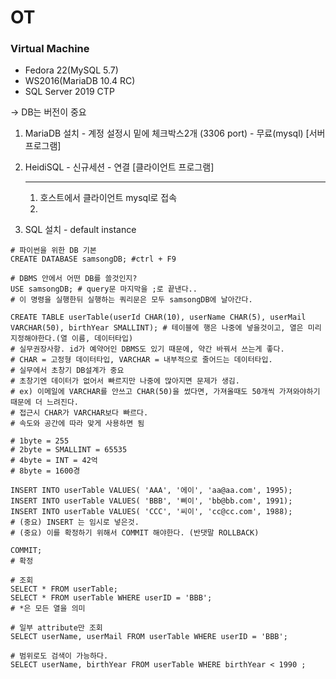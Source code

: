 # OT





### Virtual Machine

- Fedora 22(MySQL 5.7)
- WS2016(MariaDB 10.4 RC)
- SQL Server 2019 CTP 

-> DB는 버전이 중요

1. MariaDB 설치 - 계정 설정시 밑에 체크박스2개 (3306 port) - 무료(mysql) [서버 프로그램]

2. HeidiSQL - 신규세션 - 연결 [클라이언트 프로그램]

   ----

   1. 호스트에서 클라이언트 mysql로 접속
   2. 



3. SQL 설치 - default instance

```mysql
# 파이썬을 위한 DB 기본 
CREATE DATABASE samsongDB; #ctrl + F9

# DBMS 안에서 어떤 DB를 쓸것인지?
USE samsongDB; # query문 마지막을 ;로 끝낸다..
# 이 명령을 실행한뒤 실행하는 쿼리문은 모두 samsongDB에 날아간다.

CREATE TABLE userTable(userId CHAR(10), userName CHAR(5), userMail VARCHAR(50), birthYear SMALLINT); # 테이블에 행은 나중에 넣을것이고, 열은 미리 지정해야한다.(열 이름, 데이터타입) 
# 실무권장사항. id가 예약어인 DBMS도 있기 때문에, 약간 바꿔서 쓰는게 좋다.
# CHAR = 고정형 데이터타입, VARCHAR = 내부적으로 줄어드는 데이터타입.
# 실무에서 초창기 DB설계가 중요
# 초창기엔 데이터가 없어서 빠르지만 나중에 많아지면 문제가 생김.
# ex) 이메일에 VARCHAR를 안쓰고 CHAR(50)을 썼다면, 가져올때도 50개씩 가져와야하기 때문에 더 느려진다.
# 접근시 CHAR가 VARCHAR보다 빠르다.
# 속도와 공간에 따라 맞게 사용하면 됨

# 1byte = 255
# 2byte = SMALLINT = 65535 
# 4byte = INT = 42억
# 8byte = 1600경

INSERT INTO userTable VALUES( 'AAA', '에이', 'aa@aa.com', 1995);
INSERT INTO userTable VALUES( 'BBB', '삐이', 'bb@bb.com', 1991);
INSERT INTO userTable VALUES( 'CCC', '씨이', 'cc@cc.com', 1988);
# (중요) INSERT 는 임시로 넣은것. 
# (중요) 이를 확정하기 위해서 COMMIT 해야한다. (반댓말 ROLLBACK)

COMMIT;
# 확정

# 조회
SELECT * FROM userTable;
SELECT * FROM userTable WHERE userID = 'BBB';
# *은 모든 열을 의미

# 일부 attribute만 조회
SELECT userName, userMail FROM userTable WHERE userID = 'BBB';

# 범위로도 검색이 가능하다.
SELECT userName, birthYear FROM userTable WHERE birthYear < 1990 ;


```



